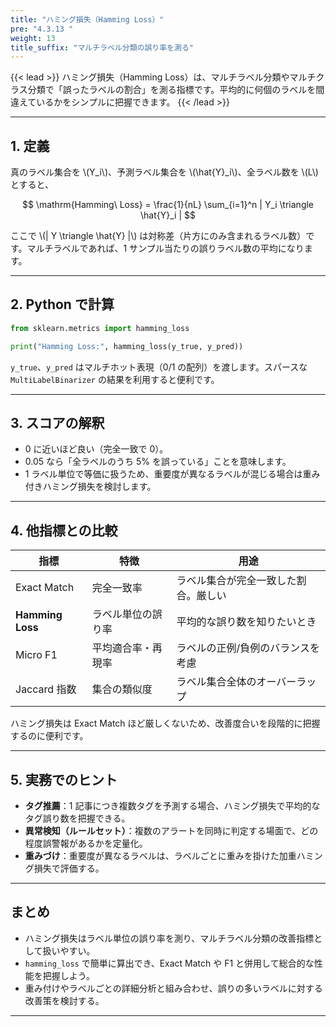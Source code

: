 ```yaml
---
title: "ハミング損失（Hamming Loss）"
pre: "4.3.13 "
weight: 13
title_suffix: "マルチラベル分類の誤り率を測る"
---
```


{{< lead >}}
ハミング損失（Hamming Loss）は、マルチラベル分類やマルチクラス分類で「誤ったラベルの割合」を測る指標です。平均的に何個のラベルを間違えているかをシンプルに把握できます。
{{< /lead >}}

---

## 1. 定義

真のラベル集合を \\(Y_i\\)、予測ラベル集合を \\(\hat{Y}_i\\)、全ラベル数を \\(L\\) とすると、

$$
\mathrm{Hamming\ Loss} = \frac{1}{nL} \sum_{i=1}^n | Y_i \triangle \hat{Y}_i |
$$

ここで \\(| Y \triangle \hat{Y} |\\) は対称差（片方にのみ含まれるラベル数）です。マルチラベルであれば、1 サンプル当たりの誤りラベル数の平均になります。

---

## 2. Python で計算

```python
from sklearn.metrics import hamming_loss

print("Hamming Loss:", hamming_loss(y_true, y_pred))
```

`y_true`、`y_pred` はマルチホット表現（0/1 の配列）を渡します。スパースな `MultiLabelBinarizer` の結果を利用すると便利です。

---

## 3. スコアの解釈

- 0 に近いほど良い（完全一致で 0）。
- 0.05 なら「全ラベルのうち 5% を誤っている」ことを意味します。
- 1 ラベル単位で等価に扱うため、重要度が異なるラベルが混じる場合は重み付きハミング損失を検討します。

---

## 4. 他指標との比較

| 指標 | 特徴 | 用途 |
| --- | --- | --- |
| Exact Match | 完全一致率 | ラベル集合が完全一致した割合。厳しい |
| **Hamming Loss** | ラベル単位の誤り率 | 平均的な誤り数を知りたいとき |
| Micro F1 | 平均適合率・再現率 | ラベルの正例/負例のバランスを考慮 |
| Jaccard 指数 | 集合の類似度 | ラベル集合全体のオーバーラップ |

ハミング損失は Exact Match ほど厳しくないため、改善度合いを段階的に把握するのに便利です。

---

## 5. 実務でのヒント

- **タグ推薦**：1 記事につき複数タグを予測する場合、ハミング損失で平均的なタグ誤り数を把握できる。
- **異常検知（ルールセット）**：複数のアラートを同時に判定する場面で、どの程度誤警報があるかを定量化。
- **重みづけ**：重要度が異なるラベルは、ラベルごとに重みを掛けた加重ハミング損失で評価する。

---

## まとめ

- ハミング損失はラベル単位の誤り率を測り、マルチラベル分類の改善指標として扱いやすい。
- `hamming_loss` で簡単に算出でき、Exact Match や F1 と併用して総合的な性能を把握しよう。
- 重み付けやラベルごとの詳細分析と組み合わせ、誤りの多いラベルに対する改善策を検討する。

---
